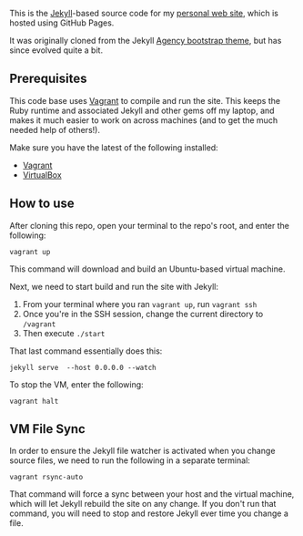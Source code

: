 This is the [Jekyll](http://jekyllrb.com/)-based source code for my [personal web site](http://www.jamiekurtz.com), which is hosted using GitHub Pages.

It was originally cloned from the Jekyll [Agency bootstrap theme](http://jekyllthemes.org/themes/agency/), but has since evolved quite a bit.


Prerequisites
-------------

This code base uses [Vagrant](https://www.vagrantup.com/) to compile and run the site. This keeps the Ruby runtime and associated Jekyll and other gems off
my laptop, and makes it much easier to work on across machines (and to get the much needed help of others!).

Make sure you have the latest of the following installed:
- [Vagrant](https://www.vagrantup.com/)
- [VirtualBox](https://www.virtualbox.org/wiki/Downloads)


How to use
----------

After cloning this repo, open your terminal to the repo's root, and enter the following:

    vagrant up

This command will download and build an Ubuntu-based virtual machine.

Next, we need to start build and run the site with Jekyll:

1. From your terminal where you ran `vagrant up`, run `vagrant ssh`
1. Once you're in the SSH session, change the current directory to `/vagrant`
1. Then execute `./start`

That last command essentially does this:

    jekyll serve  --host 0.0.0.0 --watch

To stop the VM, enter the following:

    vagrant halt


VM File Sync
------------

In order to ensure the Jekyll file watcher is activated when you change source files, we need to run the following in a
separate terminal:

    vagrant rsync-auto

That command will force a sync between your host and the virtual machine, which will let Jekyll rebuild the site on any
change. If you don't run that command, you will need to stop and restore Jekyll ever time you change a file.


